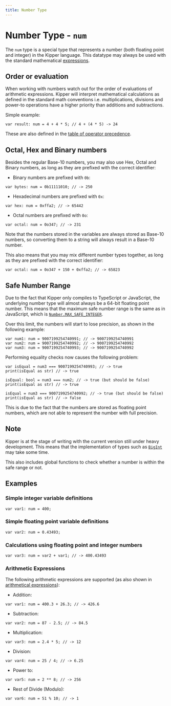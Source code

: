 ```yaml
---
title: Number Type
---
```


# Number Type - `num`

The `num` type is a special type that represents a number (both floating point and integer) in the Kipper language. This
datatype may always be used with the standard mathematical [expressions](../expressions/index.html).

## Order or evaluation

When working with numbers watch out for the order of evaluations of arithmetic expressions. Kipper will interpret
mathematical calculations as defined in the standard math conventions i.e. multiplications, divisions and power-to
operations have a higher priority than additions and subtractions.

Simple example:

```kipper
var result: num = 4 + 4 * 5; // 4 + (4 * 5) -> 24
```

These are also defined in the [table of operator precedence](../expressions/index.html#kipper-operators-and-expressions-precedence).

## Octal, Hex and Binary numbers

Besides the regular Base-10 numbers, you may also use Hex, Octal and Binary numbers, as long as they are prefixed with
the correct identifier:

- Binary numbers are prefixed with `0b`:
<pre><code class="language-ts">var bytes: num = 0b11111010; // -> 250</code></pre>
- Hexadecimal numbers are prefixed with `0x`:
<pre><code class="language-ts">var hex: num = 0xffa2; // -> 65442</code></pre>
- Octal numbers are prefixed with `0o`:
<pre><code class="language-ts">var octal: num = 0o347; // -> 231</code></pre>

Note that the numbers stored in the variables are always stored as Base-10 numbers, so converting them to a string will
always result in a Base-10 number.

This also means that you may mix different number types together, as long as they are prefixed with the correct
identifier:

```kipper
var octal: num = 0o347 + 150 + 0xffa2; // -> 65823
```

## Safe Number Range

Due to the fact that Kipper only compiles to TypeScript or JavaScript, the underlying number type will almost always
be a 64-bit floating point number. This means that the maximum safe number range is the same as in JavaScript, which is
[`Number.MAX_SAFE_INTEGER`](https://developer.mozilla.org/en-US/docs/Web/JavaScript/Reference/Global_Objects/Number/MAX_SAFE_INTEGER).

Over this limit, the numbers will start to lose precision, as shown in the following example:

```kipper
var num1: num = 9007199254740991; // -> 9007199254740991
var num2: num = 9007199254740992; // -> 9007199254740992
var num3: num = 9007199254740993; // -> 9007199254740992
```

Performing equality checks now causes the following problem:

```kipper
var isEqual = num3 === 9007199254740993; // -> true
print(isEqual as str) // -> true

isEqual: bool = num3 === num2; // -> true (but should be false)
print(isEqual as str) // -> true

isEqual = num3 === 9007199254740992; // -> true (but should be false)
print(isEqual as str) // -> false
```

This is due to the fact that the numbers are stored as floating point numbers, which are not able to represent the
number with full precision.

<div class="important">
<h2>Note</h2>
<p>
Kipper is at the stage of writing with the current version still under heavy development. This means that the
implementation of types such as
<a href="https://developer.mozilla.org/en-US/docs/Web/JavaScript/Reference/Global_Objects/BigInt"><code>BigInt</code></a>
may take some time.
</p>
<p>
This also includes global functions to check whether a number is within the safe range or not.
</p>
</div>

## Examples

### Simple integer variable definitions

```kipper
var var1: num = 400;
```

### Simple floating point variable definitions

```kipper
var var2: num = 0.43493;
```

### Calculations using floating point and integer numbers

```kipper
var var3: num = var2 + var1; // -> 400.43493
```

### Arithmetic Expressions

The following arithmetic expressions are supported (as also shown in [arithmetical expressions](../expressions/arithmetic-expression.html)):

- Addition:
<pre><code class="language-ts">var var1: num = 400.3 + 26.3; // -> 426.6</code></pre>
- Subtraction:
<pre><code class="language-ts">var var2: num = 87 - 2.5; // -> 84.5</code></pre>
- Multiplication:
<pre><code class="language-ts">var var3: num = 2.4 * 5; // -> 12</code></pre>
- Division:
<pre><code class="language-ts">var var4: num = 25 / 4; // -> 6.25</code></pre>
- Power to:
<pre><code class="language-ts">var var5: num = 2 ** 8; // -> 256</code></pre>
- Rest of Divide (Modulo):
<pre><code class="language-ts">var var6: num = 51 % 10; // -> 1</code></pre>
